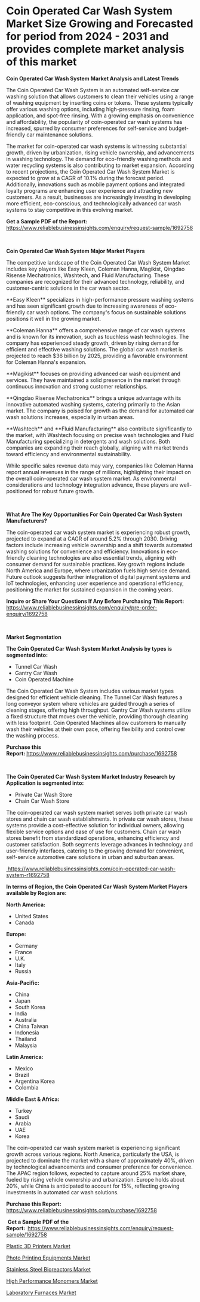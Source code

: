 <p><h1>Coin Operated Car Wash System Market Size Growing and Forecasted for period from 2024 - 2031 and provides complete market analysis of this market</h1></p><p><strong>Coin Operated Car Wash System Market Analysis and Latest Trends</strong></p>
<p><p>The Coin Operated Car Wash System is an automated self-service car washing solution that allows customers to clean their vehicles using a range of washing equipment by inserting coins or tokens. These systems typically offer various washing options, including high-pressure rinsing, foam application, and spot-free rinsing. With a growing emphasis on convenience and affordability, the popularity of coin-operated car wash systems has increased, spurred by consumer preferences for self-service and budget-friendly car maintenance solutions.</p><p>The market for coin-operated car wash systems is witnessing substantial growth, driven by urbanization, rising vehicle ownership, and advancements in washing technology. The demand for eco-friendly washing methods and water recycling systems is also contributing to market expansion. According to recent projections, the Coin Operated Car Wash System Market is expected to grow at a CAGR of 10.1% during the forecast period. Additionally, innovations such as mobile payment options and integrated loyalty programs are enhancing user experience and attracting new customers. As a result, businesses are increasingly investing in developing more efficient, eco-conscious, and technologically advanced car wash systems to stay competitive in this evolving market.</p></p>
<p><strong>Get a Sample PDF of the Report:&nbsp;</strong> <a href="https://www.reliablebusinessinsights.com/enquiry/request-sample/1692758?utm_campaign=97&utm_medium=2&utm_source=Github&utm_content=ia&utm_term=20102024&utm_id=coin-operated-car-wash-system">https://www.reliablebusinessinsights.com/enquiry/request-sample/1692758</a></p>
<p>&nbsp;</p>
<p><strong>Coin Operated Car Wash System Major Market Players</strong></p>
<p><p>The competitive landscape of the Coin Operated Car Wash System Market includes key players like Easy Kleen, Coleman Hanna, Magikist, Qingdao Risense Mechatronics, Washtech, and Fluid Manufacturing. These companies are recognized for their advanced technology, reliability, and customer-centric solutions in the car wash sector.</p><p>**Easy Kleen** specializes in high-performance pressure washing systems and has seen significant growth due to increasing awareness of eco-friendly car wash options. The company's focus on sustainable solutions positions it well in the growing market.</p><p>**Coleman Hanna** offers a comprehensive range of car wash systems and is known for its innovation, such as touchless wash technologies. The company has experienced steady growth, driven by rising demand for efficient and effective washing solutions. The global car wash market is projected to reach $36 billion by 2025, providing a favorable environment for Coleman Hanna's expansion.</p><p>**Magikist** focuses on providing advanced car wash equipment and services. They have maintained a solid presence in the market through continuous innovation and strong customer relationships.</p><p>**Qingdao Risense Mechatronics** brings a unique advantage with its innovative automated washing systems, catering primarily to the Asian market. The company is poised for growth as the demand for automated car wash solutions increases, especially in urban areas.</p><p>**Washtech** and **Fluid Manufacturing** also contribute significantly to the market, with Washtech focusing on precise wash technologies and Fluid Manufacturing specializing in detergents and wash solutions. Both companies are expanding their reach globally, aligning with market trends toward efficiency and environmental sustainability.</p><p>While specific sales revenue data may vary, companies like Coleman Hanna report annual revenues in the range of millions, highlighting their impact on the overall coin-operated car wash system market. As environmental considerations and technology integration advance, these players are well-positioned for robust future growth.</p></p>
<p>&nbsp;</p>
<p><strong>What Are The Key Opportunities For Coin Operated Car Wash System Manufacturers?</strong></p>
<p><p>The coin-operated car wash system market is experiencing robust growth, projected to expand at a CAGR of around 5.2% through 2030. Driving factors include increasing vehicle ownership and a shift towards automated washing solutions for convenience and efficiency. Innovations in eco-friendly cleaning technologies are also essential trends, aligning with consumer demand for sustainable practices. Key growth regions include North America and Europe, where urbanization fuels high service demand. Future outlook suggests further integration of digital payment systems and IoT technologies, enhancing user experience and operational efficiency, positioning the market for sustained expansion in the coming years.</p></p>
<p><strong>Inquire or Share Your Questions If Any Before Purchasing This Report:</strong> <a href="https://www.reliablebusinessinsights.com/enquiry/pre-order-enquiry/1692758?utm_campaign=97&utm_medium=2&utm_source=Github&utm_content=ia&utm_term=20102024&utm_id=coin-operated-car-wash-system">https://www.reliablebusinessinsights.com/enquiry/pre-order-enquiry/1692758</a></p>
<p>&nbsp;</p>
<p><strong>Market Segmentation</strong></p>
<p><strong>The Coin Operated Car Wash System Market Analysis by types is segmented into:</strong></p>
<p><ul><li>Tunnel Car Wash</li><li>Gantry Car Wash</li><li>Coin Operated Machine</li></ul></p>
<p><p>The Coin Operated Car Wash System includes various market types designed for efficient vehicle cleaning. The Tunnel Car Wash features a long conveyor system where vehicles are guided through a series of cleaning stages, offering high throughput. Gantry Car Wash systems utilize a fixed structure that moves over the vehicle, providing thorough cleaning with less footprint. Coin Operated Machines allow customers to manually wash their vehicles at their own pace, offering flexibility and control over the washing process.</p></p>
<p><strong>Purchase this Report:&nbsp;</strong><a href="https://www.reliablebusinessinsights.com/purchase/1692758?utm_campaign=97&utm_medium=2&utm_source=Github&utm_content=ia&utm_term=20102024&utm_id=coin-operated-car-wash-system">https://www.reliablebusinessinsights.com/purchase/1692758</a></p>
<p>&nbsp;</p>
<p><strong>The Coin Operated Car Wash System Market Industry Research by Application is segmented into:</strong></p>
<p><ul><li>Private Car Wash Store</li><li>Chain Car Wash Store</li></ul></p>
<p><p>The coin-operated car wash system market serves both private car wash stores and chain car wash establishments. In private car wash stores, these systems provide a cost-effective solution for individual owners, allowing flexible service options and ease of use for customers. Chain car wash stores benefit from standardized operations, enhancing efficiency and customer satisfaction. Both segments leverage advances in technology and user-friendly interfaces, catering to the growing demand for convenient, self-service automotive care solutions in urban and suburban areas.</p></p>
<p><a href="https://www.reliablebusinessinsights.com/coin-operated-car-wash-system-r1692758?utm_campaign=97&utm_medium=2&utm_source=Github&utm_content=ia&utm_term=20102024&utm_id=coin-operated-car-wash-system">&nbsp;https://www.reliablebusinessinsights.com/coin-operated-car-wash-system-r1692758</a></p>
<p><strong>In terms of Region, the Coin Operated Car Wash System Market Players available by Region are:</strong></p>
<p>
    <p> <strong> North America: </strong>
        <ul>
            <li>United States</li>
            <li>Canada</li>
        </ul>
        </p> 
    <p> <strong> Europe: </strong>
        <ul>
            <li>Germany</li>
            <li>France</li>
            <li>U.K.</li>
            <li>Italy</li>
            <li>Russia</li>
        </ul>
        </p> 
    <p> <strong> Asia-Pacific: </strong>
        <ul>
            <li>China</li>
            <li>Japan</li>
            <li>South Korea</li>
            <li>India</li>
            <li>Australia</li>
            <li>China Taiwan</li>
            <li>Indonesia</li>
            <li>Thailand</li>
            <li>Malaysia</li>
        </ul>
        </p> 
    <p> <strong> Latin America: </strong>
        <ul>
            <li>Mexico</li>
            <li>Brazil</li>
            <li>Argentina Korea</li>
            <li>Colombia</li>
        </ul>
        </p> 
    <p> <strong> Middle East & Africa: </strong>
        <ul>
            <li>Turkey</li>
            <li>Saudi</li>
            <li>Arabia</li>
            <li>UAE</li>
            <li>Korea</li>
        </ul>
    </p>
    </p>
<p><p>The coin-operated car wash system market is experiencing significant growth across various regions. North America, particularly the USA, is projected to dominate the market with a share of approximately 40%, driven by technological advancements and consumer preference for convenience. The APAC region follows, expected to capture around 25% market share, fueled by rising vehicle ownership and urbanization. Europe holds about 20%, while China is anticipated to account for 15%, reflecting growing investments in automated car wash solutions.</p></p>
<p><strong>Purchase this Report: </strong><a href="https://www.reliablebusinessinsights.com/purchase/1692758?utm_campaign=97&utm_medium=2&utm_source=Github&utm_content=ia&utm_term=20102024&utm_id=coin-operated-car-wash-system">https://www.reliablebusinessinsights.com/purchase/1692758</a></p>
<p>&nbsp;<strong>Get a Sample PDF of the Report:&nbsp;&nbsp;</strong><a href="https://www.reliablebusinessinsights.com/enquiry/request-sample/1692758?utm_campaign=97&utm_medium=2&utm_source=Github&utm_content=ia&utm_term=20102024&utm_id=coin-operated-car-wash-system">https://www.reliablebusinessinsights.com/enquiry/request-sample/1692758</a></p>
<p><strong></strong></p>
<p><p><a href="https://issuu.com/reportprime-2/docs/plastic-3d-printers-market-size-203_578e3c61e53315?utm_campaign=97&utm_medium=2&utm_source=Github&utm_content=ia&utm_term=20102024&utm_id=coin-operated-car-wash-system">Plastic 3D Printers Market</a></p><p><a href="https://github.com/shebaharrifx/Market-Research-Report-List-1/blob/main/photo-printing-equipments-market.md?utm_campaign=97&utm_medium=2&utm_source=Github&utm_content=ia&utm_term=20102024&utm_id=coin-operated-car-wash-system">Photo Printing Equipments Market</a></p><p><a href="https://www.linkedin.com/pulse/stainless-steel-bioreactors-market-growth-outlook-from-qtbxc?utm_campaign=97&utm_medium=2&utm_source=Github&utm_content=ia&utm_term=20102024&utm_id=coin-operated-car-wash-system">Stainless Steel Bioreactors Market</a></p><p><a href="https://github.com/yoreivesal/Market-Research-Report-List-1/blob/main/high-performance-monomers-market.md?utm_campaign=97&utm_medium=2&utm_source=Github&utm_content=ia&utm_term=20102024&utm_id=coin-operated-car-wash-system">High Performance Monomers Market</a></p><p><a href="https://www.linkedin.com/pulse/global-laboratory-furnaces-market-opportunities-challenges2024-ear7f?utm_campaign=97&utm_medium=2&utm_source=Github&utm_content=ia&utm_term=20102024&utm_id=coin-operated-car-wash-system">Laboratory Furnaces Market</a></p></p>